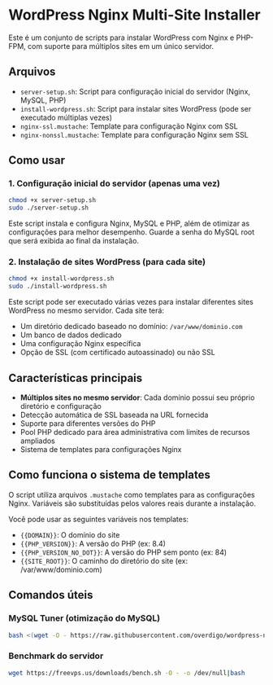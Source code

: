# WordPress Nginx Multi-Site Installer

Este é um conjunto de scripts para instalar WordPress com Nginx e PHP-FPM, com suporte para múltiplos sites em um único servidor.

## Arquivos

- `server-setup.sh`: Script para configuração inicial do servidor (Nginx, MySQL, PHP)
- `install-wordpress.sh`: Script para instalar sites WordPress (pode ser executado múltiplas vezes)
- `nginx-ssl.mustache`: Template para configuração Nginx com SSL
- `nginx-nonssl.mustache`: Template para configuração Nginx sem SSL

## Como usar

### 1. Configuração inicial do servidor (apenas uma vez)

```bash
chmod +x server-setup.sh
sudo ./server-setup.sh
```

Este script instala e configura Nginx, MySQL e PHP, além de otimizar as configurações para melhor desempenho. Guarde a senha do MySQL root que será exibida ao final da instalação.

### 2. Instalação de sites WordPress (para cada site)

```bash
chmod +x install-wordpress.sh
sudo ./install-wordpress.sh
```

Este script pode ser executado várias vezes para instalar diferentes sites WordPress no mesmo servidor. Cada site terá:

- Um diretório dedicado baseado no domínio: `/var/www/dominio.com`
- Um banco de dados dedicado
- Uma configuração Nginx específica
- Opção de SSL (com certificado autoassinado) ou não SSL

## Características principais

- **Múltiplos sites no mesmo servidor**: Cada domínio possui seu próprio diretório e configuração
- Detecção automática de SSL baseada na URL fornecida
- Suporte para diferentes versões do PHP
- Pool PHP dedicado para área administrativa com limites de recursos ampliados
- Sistema de templates para configurações Nginx

## Como funciona o sistema de templates

O script utiliza arquivos `.mustache` como templates para as configurações Nginx. Variáveis são substituídas pelos valores reais durante a instalação.

Você pode usar as seguintes variáveis nos templates:
- `{{DOMAIN}}`: O domínio do site
- `{{PHP_VERSION}}`: A versão do PHP (ex: 8.4)
- `{{PHP_VERSION_NO_DOT}}`: A versão do PHP sem ponto (ex: 84)
- `{{SITE_ROOT}}`: O caminho do diretório do site (ex: /var/www/dominio.com)

## Comandos úteis

### MySQL Tuner (otimização do MySQL)
```bash
bash <(wget -O - https://raw.githubusercontent.com/overdigo/wordpress-nginx/master/mysqltuner.sh)
```

### Benchmark do servidor
```bash
wget https://freevps.us/downloads/bench.sh -O - -o /dev/null|bash
```
